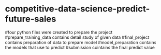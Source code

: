 # competitive-data-science-predict-future-sales
#four python files were created to prepare the project 
#prepare_training_data contains detail study of given data 
#final_project contains preparation of data to prepare model
#model_preparation contains the models that use to predict
#submission cointains the final predict value




